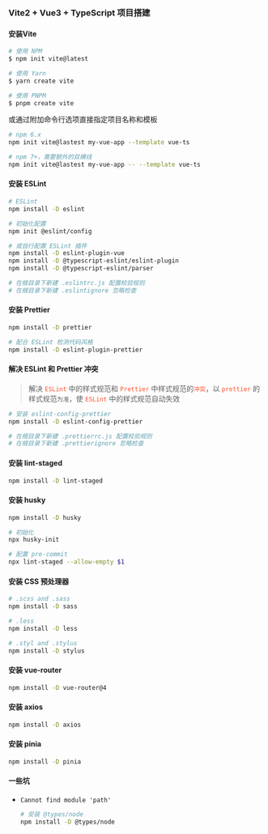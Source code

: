 ### Vite2 + Vue3 + TypeScript 项目搭建



#### 安装Vite

``` sh
# 使用 NPM
$ npm init vite@latest

# 使用 Yarn
$ yarn create vite

# 使用 PNPM
$ pnpm create vite
```

或通过附加命令行选项直接指定项目名称和模板

```sh
# npm 6.x
npm init vite@lastest my-vue-app --template vue-ts

# npm 7+，需要额外的双横线
npm init vite@lastest my-vue-app -- --template vue-ts
```



#### 安装 ESLint

``` sh
# ESLint
npm install -D eslint

# 初始化配置
npm init @eslint/config

# 或自行配置 ESLint 插件
npm install -D eslint-plugin-vue
npm install -D @typescript-eslint/eslint-plugin
npm install -D @typescript-eslint/parser

# 在根目录下新建 .eslintrc.js 配置校验规则
# 在根目录下新建 .eslintignore 忽略检查
```



#### 安装 Prettier

```` sh
npm install -D prettier

# 配合 ESLint 检测代码风格
npm install -D eslint-plugin-prettier
````



#### 解决 ESLint 和 Prettier 冲突

> 解决 <font color=#ff502c>`ESLint`</font> 中的样式规范和 <font color=#ff502c>`Prettier`</font> 中样式规范的<font color=#ff502c>`冲突`</font>，以 <font color=#ff502c>`prettier`</font> 的样式规范`为准`，使 <font color=#ff502c>`ESLint`</font> 中的样式规范自动失效

```` sh
# 安装 eslint-config-prettier
npm install -D eslint-config-prettier

# 在根目录下新建 .prettierrc.js 配置校验规则
# 在根目录下新建 .prettierignore 忽略检查
````



#### 安装 lint-staged

```` sh
npm install -D lint-staged
````



#### 安装 husky

```` sh
npm install -D husky

# 初始化
npx husky-init

# 配置 pre-commit
npx lint-staged --allow-empty $1
````



#### 安装 CSS 预处理器

``` sh
# .scss and .sass
npm install -D sass

# .less
npm install -D less

# .styl and .stylus
npm install -D stylus
```



#### 安装 vue-router

```` sh
npm install -D vue-router@4
````



#### 安装 axios

```` sh
npm install -D axios
````



#### 安装 pinia

```` sh
npm install -D pinia
````



#### 一些坑

- `Cannot find module 'path'`

  ```` sh
  # 安装 @types/node
  npm install -D @types/node
  ````

  

